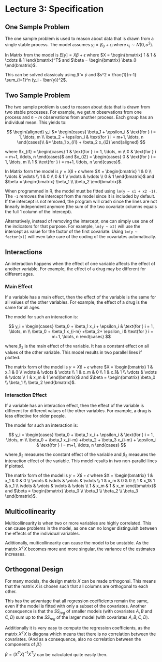 # Lecture 3: Specification

## One Sample Problem

The one sample problem is used to reason about data that is drawn from a single stable process. The model assumes $y_i = \beta_0 + \epsilon_i$ where $\epsilon_i \sim N(0, \sigma^2)$.

In Matrix from the model is $E[y] = X\beta + \epsilon$ where $X = \begin{bmatrix} 1 & 1 & \cdots & 1 \end{bmatrix}^T$ and $\beta = \begin{bmatrix} \beta_0 \end{bmatrix}$.

This can be solved classicaly using $\hat{\beta} = \bar{y}$ and $s^2 = \frac{1}{n-1} \sum_{i=1}^n (y_i - \bar{y})^2$.

## Two Sample Problem

The two sample problem is used to reason about data that is drawn from two stable processes. For example, we get $m$ observations from one process and $n-m$ observations from another process. Each group has an individual mean. This yields to:

$$
\begin{aligned}
y_i &=
\begin{cases}
\beta_1 + \epsilon_i & \text{for } i = 1, \ldots, m \\
\beta_2 + \epsilon_i & \text{for } i = m+1, \ldots, n
\end{cases}\\
 &= \beta_1 x_{i1} + \beta_2 x_{i2}
\end{aligned}
$$

where $x_{i1} = \begin{cases} 1 & \text{for } i = 1, \ldots, m \\ 0 & \text{for } i = m+1, \ldots, n \end{cases}$ and $x_{i2} = \begin{cases} 0 & \text{for } i = 1, \ldots, m \\ 1 & \text{for } i = m+1, \ldots, n \end{cases}$.

In Matrix form the model is $y = X\beta + \epsilon$ where $X = \begin{bmatrix} 1 & 0 \\ \vdots & \vdots \\ 1 & 0 \\ 0 & 1 \\ \vdots & \vdots \\ 0 & 1 \end{bmatrix}$ and $\beta = \begin{bmatrix} \beta_1 \\ \beta_2 \end{bmatrix}$.

When programmed in R, the model must be fitted using `lm(y ~ x1 + x2 -1)`. The `-1` removes the intercept from the model since it is included by default. If the intercept is not removed, the program will crash since the lines are not linearly independent anymore (the sum of the two covariate columns equals the full 1 column of the intercept).

Alternatively, instead of removing the intercept, one can simply use one of the indicators for that purpose. For example, `lm(y ~ x2)` will use the intercept as value for the factor of the first covariate. Using `lm(y ~ factor(x))` will even take care of the coding of the covariates automatically.

## Interactions

An interaction happens when the effect of one variable affects the effect of another variable. For example, the effect of a drug may be different for different ages.

### Main Effect

If a variable has a main effect, then the effect of the variable is the same for all values of the other variables. For example, the effect of a drug is the same for all ages.

The model for such an interaction is:

$$
y_i = \begin{cases}
\beta_0 + \beta_1 x_i + \epsilon_i & \text{for } i = 1, \ldots, m \\
\beta_0 + \beta_1 x_{i-m} +\beta_2+ \epsilon_i & \text{for } i = m+1, \ldots, n
\end{cases}
$$

where $\beta_2$ is the main effect of the variable. It has a constant effect on all values of the other variable. This model results in two parallel lines if plotted.

The matrix form of the model is $y = X\beta + \epsilon$ where $X = \begin{bmatrix} 1 & x_1 & 0 \\ \vdots & \vdots & \vdots \\ 1 & x_m & 0 \\ 1 & x_1& 1 \\ \vdots & \vdots & \vdots \\ 1 & x_m & 1 \end{bmatrix}$ and $\beta = \begin{bmatrix} \beta_0 \\ \beta_1 \\ \beta_2 \end{bmatrix}$.

### Interaction Effect

If a variable has an interaction effect, then the effect of the variable is different for different values of the other variables. For example, a drug is less effective for older people.

The model for such an interaction is:

$$
y_i = \begin{cases}
\beta_0 + \beta_1 x_i + \epsilon_i & \text{for } i = 1, \ldots, m \\
\beta_0 + \beta_1 x_{i-m} +\beta_2 + \beta_3 x_{i-m} + \epsilon_i & \text{for } i = m+1, \ldots, n
\end{cases}
$$

where $\beta_2$ measures the constant effect of the variable and $\beta_3$ measures the interaction effect of the variable. This model results in two non-parallel lines if plotted.

The matrix form of the model is $y = X\beta + \epsilon$ where $X = \begin{bmatrix} 1 & x_1 & 0 & 0 \\ \vdots & \vdots & \vdots & \vdots \\ 1 & x_m & 0 & 0 \\ 1 & x_1& 1 & x_1 \\ \vdots & \vdots & \vdots & \vdots \\ 1 & x_m & 1 & x_m \end{bmatrix}$ and $\beta = \begin{bmatrix} \beta_0 \\ \beta_1 \\ \beta_2 \\ \beta_3 \end{bmatrix}$.

## Multicollinearity

Multicollinearity is when two or more variables are highly correlated. This can cause problems in the model, as one can no longer distinguish between the effects of the individual variables.

Adittionally, multicollinearity can cause the model to be unstable. As the matrix $X^TX$ becomes more and more singular, the variance of the estimates increases.

## Orthogonal Design

For many models, the design matrix $X$ can be made orthogonal. This means that the matrix $X$ is chosen such that all columns are orthogonal to each other.

This has the advantage that all regression coefficients remain the same, even if the model is fitted with only a subset of the covariates. Another consequence is that the $SS_{reg}$ of smaller models (with covariates ${A, B}$ and ${C, D}$) sum up to the $SS_{reg}$ of the larger model (with covariates ${A, B, C, D}$).

Additionally it is very easy to compute the regression coefficients, as the matrix $X^TX$ is diagona which means that there is no correlation between the covariates. (And as a consequence, also no correlation between the components of $\hat{\beta}$.)

$\beta = (X^TX)^{-1}X^Ty$ can be calculated quite easily then.
